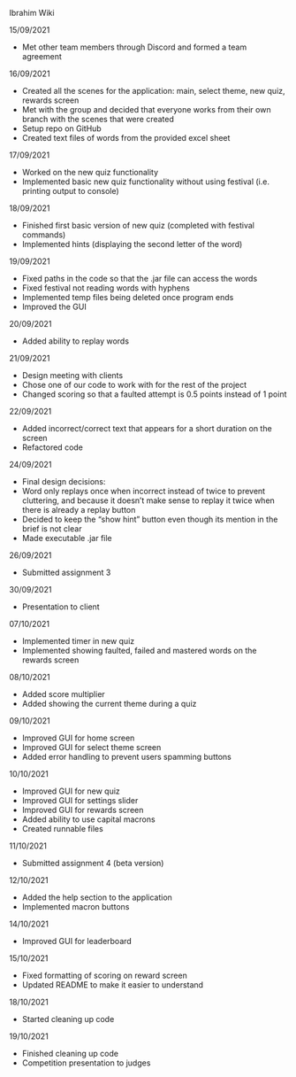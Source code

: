Ibrahim Wiki

15/09/2021
- Met other team members through Discord and formed a team agreement

16/09/2021
- Created all the scenes for the application: main, select theme, new quiz, rewards screen
- Met with the group and decided that everyone works from their own branch with the scenes that were created
- Setup repo on GitHub
- Created text files of words from the provided excel sheet

17/09/2021
- Worked on the new quiz functionality
- Implemented basic new quiz functionality without using festival (i.e. printing output to console)

18/09/2021
- Finished first basic version of new quiz (completed with festival commands)
- Implemented hints (displaying the second letter of the word)

19/09/2021
- Fixed paths in the code so that the .jar file can access the words
- Fixed festival not reading words with hyphens
- Implemented temp files being deleted once program ends
- Improved the GUI

20/09/2021
- Added ability to replay words

21/09/2021
- Design meeting with clients
- Chose one of our code to work with for the rest of the project
- Changed scoring so that a faulted attempt is 0.5 points instead of 1 point

22/09/2021
- Added incorrect/correct text that appears for a short duration on the screen
- Refactored code

24/09/2021
- Final design decisions:
- Word only replays once when incorrect instead of twice to prevent cluttering, and because it doesn’t make sense to replay it twice when there is already a replay button
- Decided to keep the “show hint” button even though its mention in the brief is not clear
- Made executable .jar file

26/09/2021
- Submitted assignment 3

30/09/2021
- Presentation to client

07/10/2021
- Implemented timer in new quiz
- Implemented showing faulted, failed and mastered words on the rewards screen

08/10/2021
- Added score multiplier
- Added showing the current theme during a quiz

09/10/2021
- Improved GUI for home screen
- Improved GUI for select theme screen
- Added error handling to prevent users spamming buttons

10/10/2021
- Improved GUI for new quiz
- Improved GUI for settings slider
- Improved GUI for rewards screen
- Added ability to use capital macrons
- Created runnable files

11/10/2021
- Submitted assignment 4 (beta version)

12/10/2021
- Added the help section to the application
- Implemented macron buttons

14/10/2021
- Improved GUI for leaderboard

15/10/2021
- Fixed formatting of scoring on reward screen
- Updated README to make it easier to understand

18/10/2021
- Started cleaning up code

19/10/2021
- Finished cleaning up code
- Competition presentation to judges


